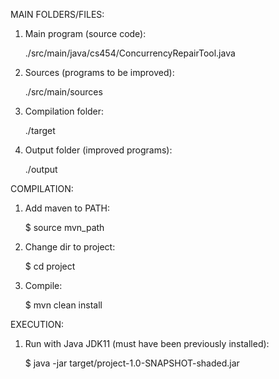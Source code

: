 MAIN FOLDERS/FILES:

1) Main program (source code):

    ./src/main/java/cs454/ConcurrencyRepairTool.java

2) Sources (programs to be improved):

    ./src/main/sources

3) Compilation folder:

    ./target

4) Output folder (improved programs):

    ./output


COMPILATION:

1) Add maven to PATH:

    $ source mvn_path

2) Change dir to project:

    $ cd project

3) Compile:

    $ mvn clean install


EXECUTION:

1) Run with Java JDK11 (must have been previously installed):

    $ java -jar target/project-1.0-SNAPSHOT-shaded.jar
